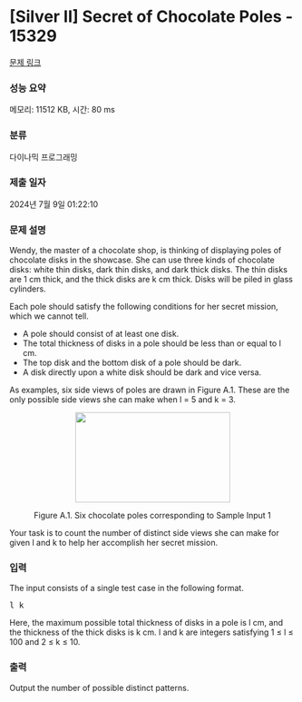 # [Silver II] Secret of Chocolate Poles - 15329 

[문제 링크](https://www.acmicpc.net/problem/15329) 

### 성능 요약

메모리: 11512 KB, 시간: 80 ms

### 분류

다이나믹 프로그래밍

### 제출 일자

2024년 7월 9일 01:22:10

### 문제 설명

<p>Wendy, the master of a chocolate shop, is thinking of displaying poles of chocolate disks in the showcase. She can use three kinds of chocolate disks: white thin disks, dark thin disks, and dark thick disks. The thin disks are 1 cm thick, and the thick disks are k cm thick. Disks will be piled in glass cylinders.</p>

<p>Each pole should satisfy the following conditions for her secret mission, which we cannot tell.</p>

<ul>
	<li>A pole should consist of at least one disk.</li>
	<li>The total thickness of disks in a pole should be less than or equal to l cm.</li>
	<li>The top disk and the bottom disk of a pole should be dark.</li>
	<li>A disk directly upon a white disk should be dark and vice versa.</li>
</ul>

<p>As examples, six side views of poles are drawn in Figure A.1. These are the only possible side views she can make when l = 5 and k = 3.</p>

<p style="text-align:center"><img alt="" src="https://onlinejudgeimages.s3-ap-northeast-1.amazonaws.com/problem/15329/1.png" style="height:159px; width:273px"></p>

<p style="text-align:center">Figure A.1. Six chocolate poles corresponding to Sample Input 1</p>

<p>Your task is to count the number of distinct side views she can make for given l and k to help her accomplish her secret mission.</p>

### 입력 

 <p>The input consists of a single test case in the following format.</p>

<pre>l k</pre>

<p>Here, the maximum possible total thickness of disks in a pole is l cm, and the thickness of the thick disks is k cm. l and k are integers satisfying 1 ≤ l ≤ 100 and 2 ≤ k ≤ 10.</p>

### 출력 

 <p>Output the number of possible distinct patterns.</p>

